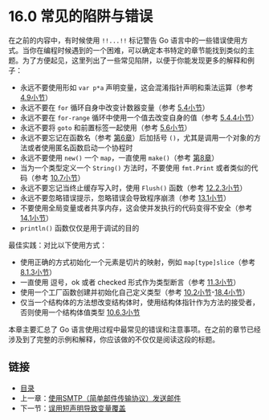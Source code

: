 # 16.0 常见的陷阱与错误

在之前的内容中，有时候使用 `!!...!!` 标记警告 Go 语言中的一些错误使用方式。当你在编程时候遇到的一个困难，可以确定本书特定的章节能找到类似的主题。为了方便起见，这里列出了一些常见陷阱，以便于你能发现更多的解释和例子：

- 永远不要使用形如 `var p*a` 声明变量，这会混淆指针声明和乘法运算（参考 [4.9小节](04.9.md)）
- 永远不要在 `for` 循环自身中改变计数器变量（参考 [5.4小节](05.4.md)）
- 永远不要在 `for-range` 循环中使用一个值去改变自身的值（参考 [5.4.4小节](05.4.md)）
- 永远不要将 `goto` 和前置标签一起使用（参考 [5.6小节](05.6.md)）
- 永远不要忘记在函数名（参考 [第6章](06.0.md)）后加括号 `()`，尤其是调用一个对象的方法或者使用匿名函数启动一个协程时
- 永远不要使用 `new()` 一个 `map`，一直使用 `make()`（参考 [第8章](08.0.md)）
- 当为一个类型定义一个 `String()` 方法时，不要使用 `fmt.Print` 或者类似的代码（参考 [10.7小节](10.7.md)）
- 永远不要忘记当终止缓存写入时，使用 `Flush()` 函数（参考 [12.2.3小节](12.2.md)）
- 永远不要忽略错误提示，忽略错误会导致程序崩溃（参考 [13.1小节](13.1.md)）
- 不要使用全局变量或者共享内存，这会使并发执行的代码变得不安全（参考 [14.1小节](14.1.md)）
- `println()` 函数仅仅是用于调试的目的

最佳实践：对比以下使用方式：

- 使用正确的方式初始化一个元素是切片的映射，例如 `map[type]slice`（参考 [8.1.3小节](08.1.md)）
- 一直使用 逗号，ok 或者 checked 形式作为类型断言（参考 [11.3小节](11.3.md)）
- 使用一个工厂函数创建并初始化自己定义类型（参考 [10.2小节](10.2.md)-[18.4小节](18.4.md)）
- 仅当一个结构体的方法想改变结构体时，使用结构体指针作为方法的接受者，否则使用一个结构体值类型 [10.6.3小节](10.6.md)

本章主要汇总了 Go 语言使用过程中最常见的错误和注意事项。在之前的章节已经涉及到了完整的示例和解释，你应该做的不仅仅是阅读这段的标题。

## 链接

- [目录](directory.md)
- 上一章：[使用SMTP（简单邮件传输协议）发送邮件](15.12.md)
- 下一节：[误用短声明导致变量覆盖](16.1.md)
